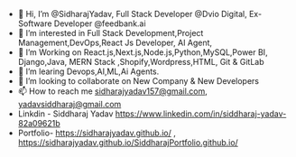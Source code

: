 - 👋 Hi, I’m @SidharajYadav, Full Stack Developer @Dvio Digital, Ex-Software Developer @feedbank.ai     
- 👀 I’m interested in Full Stack Development,Project Management,DevOps,React Js Developer, AI Agent,     
- 🌱 I’m Working on React.js,Next.js,Node.js,Python,MySQL,Power BI, Django,Java, MERN Stack ,Shopify,Wordpress,HTML, Git & GitLab 
- 🌱 I’m learing Devops,AI,ML,Ai Agents.    
- 💞️ I’m looking to collaborate on New Company & New Developers             
- 📫 How to reach me sidharajyadav157@gmail.com, yadavsiddharaj@gmail.com         
- Linkdin - Siddharaj Yadav  https://www.linkedin.com/in/siddharaj-yadav-82a09621b            
- Portfolio- https://sidharajyadav.github.io/  , https://sidharajyadav.github.io/SiddharajPortfolio.github.io/
<!---     
SidharajYadav/SidharajYadav is a ✨ special ✨ repository because its `README.md` (this file) appears on your GitHub profile. 
You can click the Preview link to take a look at your changes.. 
--->   
 
